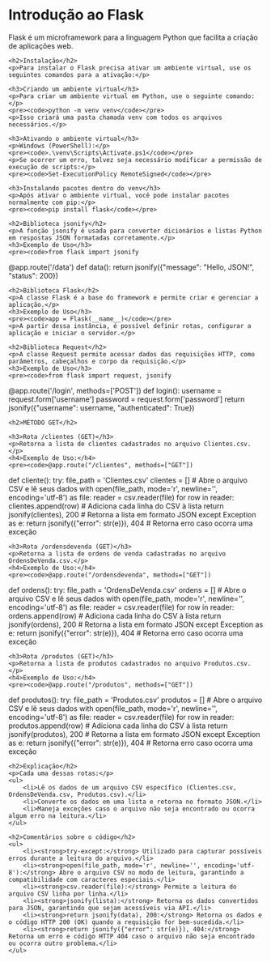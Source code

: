 <!DOCTYPE html>
<html lang="pt-br">
<head>
    <meta charset="UTF-8">
    <meta name="viewport" content="width=device-width, initial-scale=1.0">
    <title>Documentação sobre Flask e Ambiente Virtual</title>
</head>
<body>
    <h1>Introdução ao Flask</h1>
    <p>Flask é um microframework para a linguagem Python que facilita a criação de aplicações web.</p>

    <h2>Instalação</h2>
    <p>Para instalar o Flask precisa ativar um ambiente virtual, use os seguintes comandos para a ativação:</p>

    <h3>Criando um ambiente virtual</h3>
    <p>Para criar um ambiente virtual em Python, use o seguinte comando:</p>
    <pre><code>python -m venv venv</code></pre>
    <p>Isso criará uma pasta chamada venv com todos os arquivos necessários.</p>

    <h3>Ativando o ambiente virtual</h3>
    <p>Windows (PowerShell):</p>
    <pre><code>.\venv\Scripts\Activate.ps1</code></pre>
    <p>Se ocorrer um erro, talvez seja necessário modificar a permissão de execução de scripts:</p>
    <pre><code>Set-ExecutionPolicy RemoteSigned</code></pre>

    <h3>Instalando pacotes dentro do venv</h3>
    <p>Após ativar o ambiente virtual, você pode instalar pacotes normalmente com pip:</p>
    <pre><code>pip install flask</code></pre>

    <h2>Biblioteca jsonify</h2>
    <p>A função jsonify é usada para converter dicionários e listas Python em respostas JSON formatadas corretamente.</p>
    <h3>Exemplo de Uso</h3>
    <pre><code>from flask import jsonify

@app.route('/data')
def data():
    return jsonify({"message": "Hello, JSON!", "status": 200})</code></pre>

    <h2>Biblioteca Flask</h2>
    <p>A classe Flask é a base do framework e permite criar e gerenciar a aplicação.</p>
    <h3>Exemplo de Uso</h3>
    <pre><code>app = Flask(__name__)</code></pre>
    <p>A partir dessa instância, é possível definir rotas, configurar a aplicação e iniciar o servidor.</p>

    <h2>Biblioteca Request</h2>
    <p>A classe Request permite acessar dados das requisições HTTP, como parâmetros, cabeçalhos e corpo da requisição.</p>
    <h3>Exemplo de Uso</h3>
    <pre><code>from flask import request, jsonify

@app.route('/login', methods=['POST'])
def login():
    username = request.form['username']
    password = request.form['password']
    return jsonify({"username": username, "authenticated": True})</code></pre>

    <h2>MÉTODO GET</h2>

    <h3>Rota /clientes (GET)</h3>
    <p>Retorna a lista de clientes cadastrados no arquivo Clientes.csv.</p>
    <h4>Exemplo de Uso:</h4>
    <pre><code>@app.route("/clientes", methods=["GET"])
def cliente():
    try:
        file_path = 'Clientes.csv'
        clientes = []
        # Abre o arquivo CSV e lê seus dados
        with open(file_path, mode='r', newline='', encoding='utf-8') as file:
            reader = csv.reader(file)
            for row in reader:
                clientes.append(row)  # Adiciona cada linha do CSV à lista
        return jsonify(clientes), 200  # Retorna a lista em formato JSON
    except Exception as e:
        return jsonify({"error": str(e)}), 404  # Retorna erro caso ocorra uma exceção</code></pre>

    <h3>Rota /ordensdevenda (GET)</h3>
    <p>Retorna a lista de ordens de venda cadastradas no arquivo OrdensDeVenda.csv.</p>
    <h4>Exemplo de Uso:</h4>
    <pre><code>@app.route("/ordensdevenda", methods=["GET"])
def ordens():
    try:
        file_path = 'OrdensDeVenda.csv'
        ordens = []
        # Abre o arquivo CSV e lê seus dados
        with open(file_path, mode='r', newline='', encoding='utf-8') as file:
            reader = csv.reader(file)
            for row in reader:
                ordens.append(row)  # Adiciona cada linha do CSV à lista
        return jsonify(ordens), 200  # Retorna a lista em formato JSON
    except Exception as e:
        return jsonify({"error": str(e)}), 404  # Retorna erro caso ocorra uma exceção</code></pre>

    <h3>Rota /produtos (GET)</h3>
    <p>Retorna a lista de produtos cadastrados no arquivo Produtos.csv.</p>
    <h4>Exemplo de Uso:</h4>
    <pre><code>@app.route("/produtos", methods=["GET"])
def produtos():
    try:
        file_path = 'Produtos.csv'
        produtos = []
        # Abre o arquivo CSV e lê seus dados
        with open(file_path, mode='r', newline='', encoding='utf-8') as file:
            reader = csv.reader(file)
            for row in reader:
                produtos.append(row)  # Adiciona cada linha do CSV à lista
        return jsonify(produtos), 200  # Retorna a lista em formato JSON
    except Exception as e:
        return jsonify({"error": str(e)}), 404  # Retorna erro caso ocorra uma exceção</code></pre>

    <h2>Explicação</h2>
    <p>Cada uma dessas rotas:</p>
    <ul>
        <li>Lê os dados de um arquivo CSV específico (Clientes.csv, OrdensDeVenda.csv, Produtos.csv).</li>
        <li>Converte os dados em uma lista e retorna no formato JSON.</li>
        <li>Maneja exceções caso o arquivo não seja encontrado ou ocorra algum erro na leitura.</li>
    </ul>

    <h2>Comentários sobre o código</h2>
    <ul>
        <li><strong>try-except:</strong> Utilizado para capturar possíveis erros durante a leitura do arquivo.</li>
        <li><strong>open(file_path, mode='r', newline='', encoding='utf-8'):</strong> Abre o arquivo CSV no modo de leitura, garantindo a compatibilidade com caracteres especiais.</li>
        <li><strong>csv.reader(file):</strong> Permite a leitura do arquivo CSV linha por linha.</li>
        <li><strong>jsonify(lista):</strong> Retorna os dados convertidos para JSON, garantindo que sejam acessíveis via API.</li>
        <li><strong>return jsonify(data), 200:</strong> Retorna os dados e o código HTTP 200 (OK) quando a requisição for bem-sucedida.</li>
        <li><strong>return jsonify({"error": str(e)}), 404:</strong> Retorna um erro e código HTTP 404 caso o arquivo não seja encontrado ou ocorra outro problema.</li>
    </ul>
</body>
</html>
